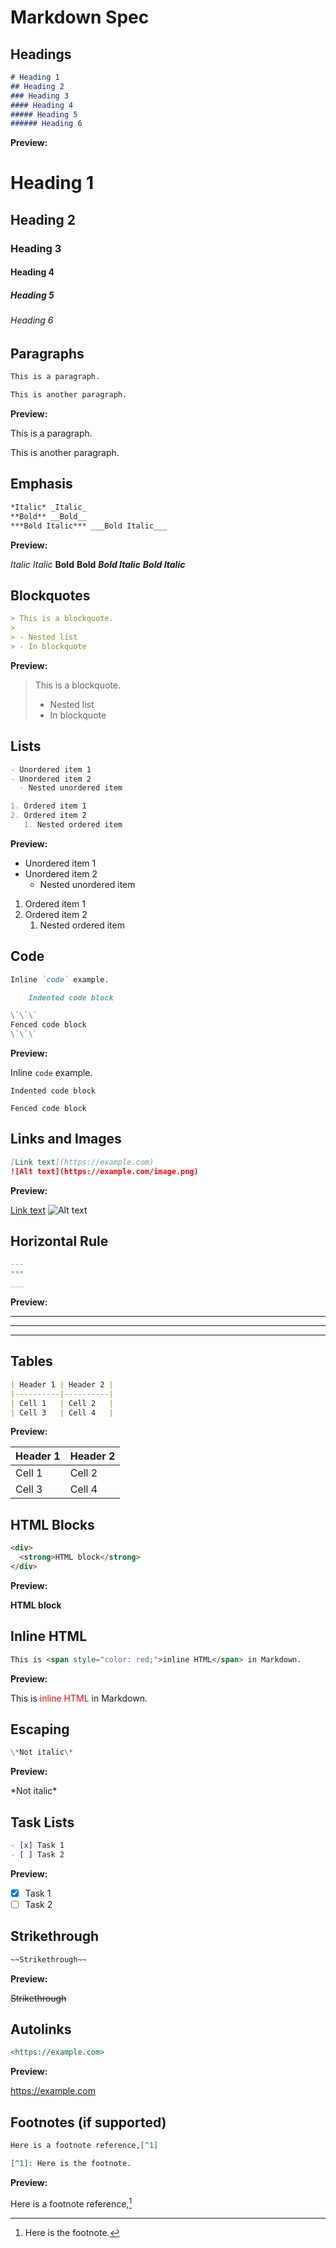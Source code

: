 # Markdown Spec

## Headings

```markdown
# Heading 1
## Heading 2
### Heading 3
#### Heading 4
##### Heading 5
###### Heading 6
```

**Preview:**

# Heading 1
## Heading 2
### Heading 3
#### Heading 4
##### Heading 5
###### Heading 6

## Paragraphs

```markdown
This is a paragraph.

This is another paragraph.
```

**Preview:**

This is a paragraph.

This is another paragraph.

## Emphasis

```markdown
*Italic* _Italic_
**Bold** __Bold__
***Bold Italic*** ___Bold Italic___
```

**Preview:**

*Italic* _Italic_
**Bold** __Bold__
***Bold Italic*** ___Bold Italic___

## Blockquotes

```markdown
> This is a blockquote.
> 
> - Nested list
> - In blockquote
```

**Preview:**

> This is a blockquote.
> 
> - Nested list
> - In blockquote

## Lists

```markdown
- Unordered item 1
- Unordered item 2
  - Nested unordered item

1. Ordered item 1
2. Ordered item 2
   1. Nested ordered item
```

**Preview:**

- Unordered item 1
- Unordered item 2
  - Nested unordered item

1. Ordered item 1
2. Ordered item 2
   1. Nested ordered item

## Code

```markdown
Inline `code` example.

    Indented code block

\`\`\`
Fenced code block
\`\`\`
```

**Preview:**

Inline `code` example.

    Indented code block

```
Fenced code block
```

## Links and Images

```markdown
[Link text](https://example.com)
![Alt text](https://example.com/image.png)
```

**Preview:**

[Link text](https://example.com)
![Alt text](https://example.com/image.png)

## Horizontal Rule

```markdown
---
***
___
```

**Preview:**

---
***
___

## Tables

```markdown
| Header 1 | Header 2 |
|----------|----------|
| Cell 1   | Cell 2   |
| Cell 3   | Cell 4   |
```

**Preview:**

| Header 1 | Header 2 |
|----------|----------|
| Cell 1   | Cell 2   |
| Cell 3   | Cell 4   |

## HTML Blocks

```markdown
<div>
  <strong>HTML block</strong>
</div>
```

**Preview:**

<div>
  <strong>HTML block</strong>
</div>

## Inline HTML

```markdown
This is <span style="color: red;">inline HTML</span> in Markdown.
```

**Preview:**

This is <span style="color: red;">inline HTML</span> in Markdown.

## Escaping

```markdown
\*Not italic\*
```

**Preview:**

\*Not italic\*

## Task Lists

```markdown
- [x] Task 1
- [ ] Task 2
```

**Preview:**

- [x] Task 1
- [ ] Task 2

## Strikethrough

```markdown
~~Strikethrough~~
```

**Preview:**

~~Strikethrough~~

## Autolinks

```markdown
<https://example.com>
```

**Preview:**

<https://example.com>

## Footnotes (if supported)

```markdown
Here is a footnote reference,[^1]

[^1]: Here is the footnote.
```

**Preview:**

Here is a footnote reference,[^1]

[^1]: Here is the footnote.

